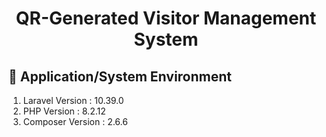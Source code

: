 <h1 align="center">QR-Generated Visitor Management System</h1>

## 📌 Application/System Environment

1. Laravel Version : 10.39.0
2. PHP Version : 8.2.12
3. Composer Version : 2.6.6
